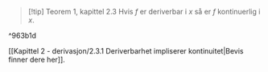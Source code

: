 
> [!tip] Teorem 1, kapittel 2.3
>  Hvis $f$ er deriverbar i $x$ så er $f$ kontinuerlig i $x$.

^963b1d

[[Kapittel 2 - derivasjon/2.3.1 Deriverbarhet impliserer kontinuitet|Bevis finner dere her]].

